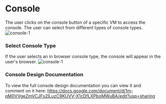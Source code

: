 # Console
The user clicks on the console button of a specific VM to access the console. The user can select from different types of console types. 
![console-1](img/console-1.png)

### Select Console Type
If the user selects an in browser console type, the console will appear in the user's browser. 
![console-1](img/console-2.png)

### Console Design Documentation
To view the full console design documentation you can view it and comment on it here: https://docs.google.com/document/d/1m-pM0VVgeZmVCJFs2lLuzC9KUVV-X1cDfLXPboMWuBA/edit?usp=sharing